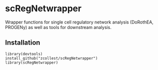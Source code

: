 # scRegNetwrapper
Wrapper functions for single cell regulatory network analysis (DoRothEA, PROGENy) as well as tools for downstream analysis.

## Installation
`library(devtools)` <br />
`install_github("zcollest/scRegNetwrapper")` <br />
`library(scRegNetwrapper)`


